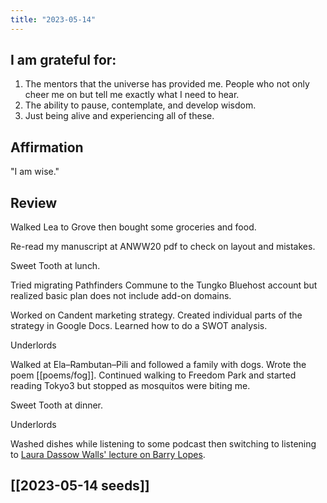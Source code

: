 ```yaml
---
title: "2023-05-14"
---
```

## I am grateful for:
1. The mentors that the universe has provided me. People who not only cheer me on but tell me exactly what I need to hear.
2. The ability to pause, contemplate, and develop wisdom.
3. Just being alive and experiencing all of these.

## Affirmation

"I am wise."

## Review

Walked Lea to Grove then bought some groceries and food.

Re-read my manuscript at ANWW20 pdf to check on layout and mistakes.

Sweet Tooth at lunch.

Tried migrating Pathfinders Commune to the Tungko Bluehost account but realized basic plan does not include add-on domains.

Worked on Candent marketing strategy. Created individual parts of the strategy in Google Docs. Learned how to do a SWOT analysis.

Underlords

Walked at Ela–Rambutan–Pili and followed a family with dogs. Wrote the poem [[poems/fog]]. Continued walking to Freedom Park and started reading Tokyo3 but stopped as mosquitos were biting me.

Sweet Tooth at dinner.

Underlords

Washed dishes while listening to some podcast then switching to listening to [Laura Dassow Walls' lecture on Barry Lopes](https://www.youtube.com/watch?v=1PDcxOdx0tU&t=1480s).

## [[2023-05-14 seeds]]
